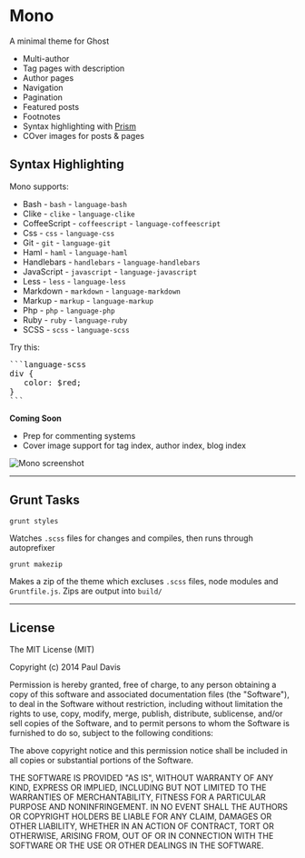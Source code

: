 # Mono

A minimal theme for Ghost

* Multi-author
* Tag pages with description
* Author pages
* Navigation
* Pagination
* Featured posts
* Footnotes
* Syntax highlighting with [Prism](http://prismjs.com/)
* COver images for posts & pages

## Syntax Highlighting

Mono supports:

* Bash - `bash` - `language-bash`
* Clike - `clike` - `language-clike`
* CoffeeScript - `coffeescript` - `language-coffeescript`
* Css - `css` - `language-css`
* Git - `git` - `language-git`
* Haml - `haml` - `language-haml`
* Handlebars - `handlebars` - `language-handlebars`
* JavaScript - `javascript` - `language-javascript`
* Less - `less` - `language-less`
* Markdown - `markdown` - `language-markdown`
* Markup - `markup` - `language-markup`
* Php - `php` - `language-php`
* Ruby - `ruby` - `language-ruby`
* SCSS - `scss` - `language-scss`

Try this:

<pre>
```language-scss
div {
   color: $red;
}
```
</pre>

**Coming Soon**

* Prep for commenting systems
* Cover image support for tag index, author index, blog index

![Mono screenshot](http://i.imgur.com/vs0YUsm.jpg)

---

## Grunt Tasks

```
grunt styles
```

Watches `.scss` files for changes and compiles, then runs through autoprefixer

```
grunt makezip
```

Makes a zip of the theme which excluses `.scss` files, node modules and `Gruntfile.js`.
Zips are output into `build/`

---

## License

The MIT License (MIT)

Copyright (c) 2014 Paul Davis

Permission is hereby granted, free of charge, to any person obtaining a copy
of this software and associated documentation files (the "Software"), to deal
in the Software without restriction, including without limitation the rights
to use, copy, modify, merge, publish, distribute, sublicense, and/or sell
copies of the Software, and to permit persons to whom the Software is
furnished to do so, subject to the following conditions:

The above copyright notice and this permission notice shall be included in all
copies or substantial portions of the Software.

THE SOFTWARE IS PROVIDED "AS IS", WITHOUT WARRANTY OF ANY KIND, EXPRESS OR
IMPLIED, INCLUDING BUT NOT LIMITED TO THE WARRANTIES OF MERCHANTABILITY,
FITNESS FOR A PARTICULAR PURPOSE AND NONINFRINGEMENT. IN NO EVENT SHALL THE
AUTHORS OR COPYRIGHT HOLDERS BE LIABLE FOR ANY CLAIM, DAMAGES OR OTHER
LIABILITY, WHETHER IN AN ACTION OF CONTRACT, TORT OR OTHERWISE, ARISING FROM,
OUT OF OR IN CONNECTION WITH THE SOFTWARE OR THE USE OR OTHER DEALINGS IN THE
SOFTWARE.
